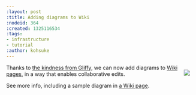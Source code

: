 ```yaml
---
:layout: post
:title: Adding diagrams to Wiki
:nodeid: 364
:created: 1325116534
:tags:
- infrastructure
- tutorial
:author: kohsuke
---
```

<div style="float:right;margin:1em"><img src="http://jenkins-ci.org/sites/default/files/gliffy.png"></div>

Thanks to <a href="http://www.gliffy.com/">the kindness from Gliffy</a>, we can now add diagrams to <a href="http://wiki.jenkins-ci.org/">Wiki pages</a>, in a way that enables collaborative edits.

See more info, including a sample diagram in <a href="https://wiki.jenkins-ci.org/display/JENKINS/Adding+diagrams">a Wiki page</a>.

